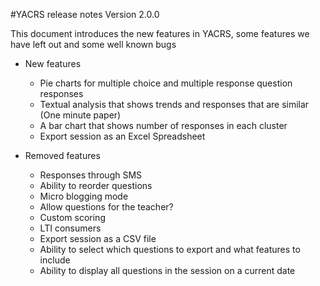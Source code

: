 #YACRS release notes
Version 2.0.0

This document introduces the new features in YACRS, some features we have left out and some well known bugs

* New features
    * Pie charts for multiple choice and multiple response question responses
    * Textual analysis that shows trends and responses that are similar (One minute paper)
    * A bar chart that shows number of responses in each cluster
    * Export session as an Excel Spreadsheet

* Removed features
    * Responses through SMS
    * Ability to reorder questions
    * Micro blogging mode
    * Allow questions for the teacher?
    * Custom scoring
    * LTI consumers
    * Export session as a CSV file
    * Ability to select which questions to export and what features to include
    * Ability to display all questions in the session on a current date